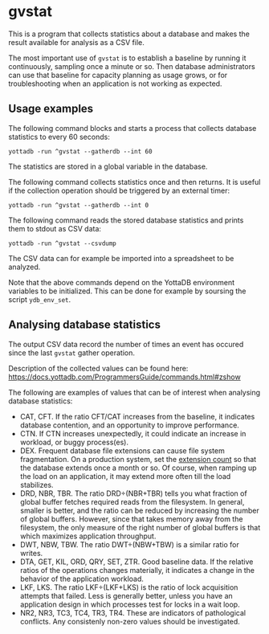 # gvstat

This is a program that collects statistics about a database and makes the result available for analysis as a CSV file.

The most important use of `gvstat` is to establish a baseline by running it continuously, sampling once a minute or so. Then database administrators can use that baseline for capacity planning as usage grows, or for troubleshooting when an application is not working as expected.

## Usage examples

The following command blocks and starts a process that collects database statistics to every 60 seconds:

```
yottadb -run ^gvstat --gatherdb --int 60
```

The statistics are stored in a global variable in the database.

The following command collects statistics once and then returns. It is useful if the collection operation should be triggered by an external timer:

```
yottadb -run ^gvstat --gatherdb --int 0
```

The following command reads the stored database statistics and prints them to stdout as CSV data:

```
yottadb -run ^gvstat --csvdump
```

The CSV data can for example be imported into a spreadsheet to be analyzed.

Note that the above commands depend on the YottaDB environment variables to be initialized. This can be done for example by soursing the script `ydb_env_set`.

## Analysing database statistics

The output CSV data record the number of times an event has occured since the last `gvstat` gather operation.

Description of the collected values can be found here: https://docs.yottadb.com/ProgrammersGuide/commands.html#zshow

The following are examples of values that can be of interest when analysing database statistics:

- CAT, CFT. If the ratio CFT/CAT increases from the baseline, it indicates database contention, and an opportunity to improve performance.
- CTN. If CTN increases unexpectedly, it could indicate an increase in workload, or buggy process(es).
- DEX. Frequent database file extensions can cause file system fragmentation. On a production system, set the [extension count](https://docs.yottadb.com/AdminOpsGuide/dbmgmt.html#extension-count) so that the database extends once a month or so. Of course, when ramping up the load on an application, it may extend more often till the load stabilizes.
- DRD, NBR, TBR. The ratio DRD÷(NBR+TBR) tells you what fraction of global buffer fetches required reads from the filesystem. In general, smaller is better, and the ratio can be reduced by increasing the number of global buffers. However, since that takes memory away from the filesystem, the only measure of the right number of global buffers is that which maximizes application throughput.
- DWT, NBW, TBW. The ratio DWT÷(NBW+TBW) is a similar ratio for writes.
- DTA, GET, KIL, ORD, QRY, SET, ZTR. Good baseline data. If the relative ratios of the operations changes materially, it indicates a change in the behavior of the application workload.
- LKF, LKS. The ratio LKF÷(LKF+LKS) is the ratio of lock acquisition attempts that failed. Less is generally better, unless you have an application design in which processes test for locks in a wait loop.
- NR2, NR3, TC3, TC4, TR3, TR4. These are indicators of pathological conflicts. Any consistenly non-zero values should be investigated.
